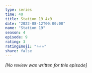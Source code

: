 ```yaml
---
type: series
time: 40
title: Station 19 4x9
date: "2022-08-12T00:00:00"
name: "Station 19"
season: 4
episode: 9
rating: 3
ratingEmoji: "⭐️⭐️⭐️"
share: false
---
```


*[No review was written for this episode]*
